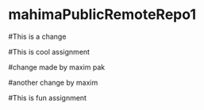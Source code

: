 # mahimaPublicRemoteRepo1

#This is a change

#This is cool assignment

#change made by maxim pak

#another change by maxim

#This is fun assignment
